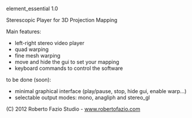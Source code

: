 element_essential 1.0

Sterescopic Player for 3D Projection Mapping 

Main features:
- left-right stereo video player
- quad warping
- fine mesh warping
- move and hide the gui to set your mapping
- keyboard commands to control the software

to be done (soon):
- minimal graphical interface (play/pause, stop, hide gui, enable warp...)
- selectable output modes: mono, anagliph and stereo_gl

(C) 2012 Roberto Fazio Studio - www.robertofazio.com
